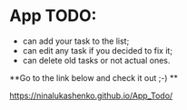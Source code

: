 # App TODO:
* can add your task to the list;
* can edit any task if you decided to fix it;
* can delete old tasks or not actual ones.

**Go to the link below and check it out ;-) **

https://ninalukashenko.github.io/App_Todo/

